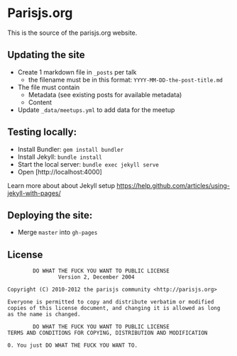 # Parisjs.org

This is the source of the parisjs.org website.

## Updating the site
* Create 1 markdown file in `_posts` per talk
  * the filename must be in this format: `YYYY-MM-DD-the-post-title.md`
* The file must contain
  * Metadata (see existing posts for available metadata)
  * Content
* Update `_data/meetups.yml` to add data for the meetup

## Testing locally:
* Install Bundler: `gem install bundler`
* Install Jekyll: `bundle install`
* Start the local server: `bundle exec jekyll serve`
* Open [http://localhost:4000]

Learn more about about Jekyll setup https://help.github.com/articles/using-jekyll-with-pages/

## Deploying the site:
* Merge `master` into `gh-pages`

## License

            DO WHAT THE FUCK YOU WANT TO PUBLIC LICENSE
                    Version 2, December 2004

    Copyright (C) 2010-2012 the parisjs community <http://parisjs.org>

    Everyone is permitted to copy and distribute verbatim or modified
    copies of this license document, and changing it is allowed as long
    as the name is changed.

            DO WHAT THE FUCK YOU WANT TO PUBLIC LICENSE
    TERMS AND CONDITIONS FOR COPYING, DISTRIBUTION AND MODIFICATION

    0. You just DO WHAT THE FUCK YOU WANT TO.
